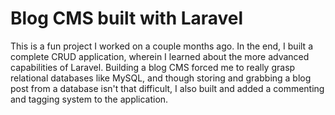 # Blog CMS built with Laravel

This is a fun project I worked on a couple months ago. In the end, I built a complete CRUD application, wherein I learned about the more advanced capabilities of Laravel. Building a blog CMS forced me to really grasp relational databases like MySQL, and though storing and grabbing a blog post from a database isn't that difficult, I also built and added a commenting and tagging system to the application. 
